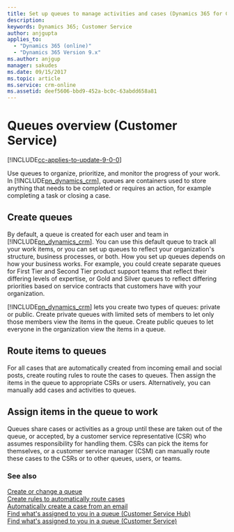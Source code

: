 ```yaml
---
title: Set up queues to manage activities and cases (Dynamics 365 for Customer Service) | MicrosoftDocs
description: 
keywords: Dynamics 365; Customer Service
author: anjgupta
applies_to: 
  - "Dynamics 365 (online)"
  - "Dynamics 365 Version 9.x"
ms.author: anjgup
manager: sakudes
ms.date: 09/15/2017
ms.topic: article
ms.service: crm-online
ms.assetid: deef5606-bbd9-452a-bc0c-63abdd658a81
---
```


# Queues overview (Customer Service)

[!INCLUDE[cc-applies-to-update-9-0-0](../includes/cc_applies_to_update_9_0_0.md)]

Use queues to organize, prioritize, and monitor the progress of your work. In [!INCLUDE[pn_dynamics_crm](../includes/pn-dynamics-crm.md)], queues are containers used to store anything that needs to be completed or requires an action, for example completing a task or closing a case.  
  
## Create queues  
 By default, a queue is created for each user and team in [!INCLUDE[pn_dynamics_crm](../includes/pn-dynamics-crm.md)]. You can use this default queue to track all your work items, or you can set up queues to reflect your organization's structure, business processes, or both. How you set up queues depends on how your business works. For example, you could create separate queues for First Tier and Second Tier product support teams that reflect their differing levels of expertise, or Gold and Silver queues to reflect differing priorities based on service contracts that customers have with your organization.  
  
 [!INCLUDE[pn_dynamics_crm](../includes/pn-dynamics-crm.md)] lets you create two types of queues: private or public. Create private queues with limited sets of members to let only those members view the items in the queue.  Create public queues to let everyone in the organization view the items in a queue.  
  
## Route items to queues  
 For all cases that are automatically created from incoming email and social posts, create routing rules to route the cases to queues. Then assign the items in the queue to appropriate CSRs or users. Alternatively, you can manually add cases and activities to queues.  
  
## Assign items in the queue to work  
 Queues share cases or activities as a group until these are taken out of the queue, or accepted, by a customer service representative (CSR) who assumes responsibility for handling them. CSRs can pick the items for themselves, or a customer service manager (CSM) can manually route these cases to the CSRs or to other queues, users, or teams.  
  
### See also  
 [Create or change a queue](../customer-service/create-edit-queue.md)<br> 
 [Create rules to automatically route cases](../customer-service/create-rules-automatically-route-cases.md)   
 [Automatically create a case from an email](../customer-service/automatically-create-case-from-email.md)</br>
 [Find what's assigned to you in a queue (Customer Service Hub)](../customer-service/user-guide-customer-service-hub.md)</br>
 [Find what's assigned to you in a queue (Customer Service)](../customer-service/user-guide-customer-service.md) 
